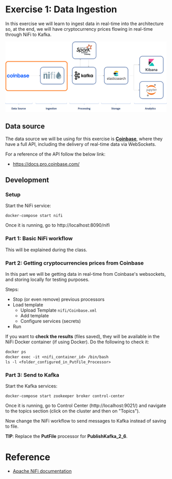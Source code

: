 # Exercise 1: Data Ingestion

In this exercise we will learn to ingest data in real-time into the architecture so, at the end, we will have cryptocurrency prices flowing in real-time through NiFi to Kafka.

![Exercise architecture](../img/architecture_exercise1.png)

## Data source

The data source we will be using for this exercise is [**Coinbase**](https://www.coinbase.com/), where they have a full API, including the delivery of real-time data via WebSockets.

For a reference of the API follow the below link:

* https://docs.pro.coinbase.com/

## Development

### Setup

Start the NiFi service:

```
docker-compose start nifi
```

Once it is running, go to http://localhost:8090/nifi


### Part 1: Basic NiFi workflow

This will be explained during the class.

### Part 2: Getting cryptocurrencies prices from Coinbase

In this part we will be getting data in real-time from Coinbase's websockets, and storing locally for testing purposes.

Steps:

* Stop (or even remove) previous processors
* Load template
  * Upload Template `nifi/Coinbase.xml` 
  * Add template
  * Configure services (secrets)
* Run

If you want to **check the results** (files saved), they will be available in the NiFi Docker container (if using Docker). Do the following to check it:

```
docker ps
docker exec -it <nifi_container_id> /bin/bash
ls -l <folder_configured_in_PutFile_Processor>
```

### Part 3: Send to Kafka

Start the Kafka services:

```
docker-compose start zookeeper broker control-center
```

Once it is running, go to Control Center (http://localhost:9021/) and navigate to the topics section (click on the cluster and then on "Topics").

Now change the NiFi workflow to send messages to Kafka instead of saving to file.

**TIP**: Replace the **PutFile** processor for **PublishKafka_2_6**.

# Reference

* [Apache NiFi documentation](https://nifi.apache.org/docs.html)